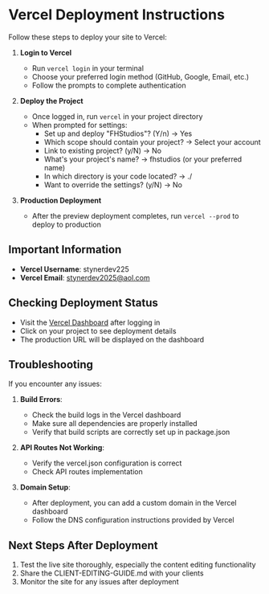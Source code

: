 # Vercel Deployment Instructions

Follow these steps to deploy your site to Vercel:

1. **Login to Vercel**

   - Run `vercel login` in your terminal
   - Choose your preferred login method (GitHub, Google, Email, etc.)
   - Follow the prompts to complete authentication

2. **Deploy the Project**

   - Once logged in, run `vercel` in your project directory
   - When prompted for settings:
     - Set up and deploy "FHStudios"? (Y/n) → Yes
     - Which scope should contain your project? → Select your account
     - Link to existing project? (y/N) → No
     - What's your project's name? → fhstudios (or your preferred name)
     - In which directory is your code located? → ./
     - Want to override the settings? (y/N) → No

3. **Production Deployment**
   - After the preview deployment completes, run `vercel --prod` to deploy to production

## Important Information

- **Vercel Username**: stynerdev225
- **Vercel Email**: stynerdev2025@aol.com

## Checking Deployment Status

- Visit the [Vercel Dashboard](https://vercel.com/dashboard) after logging in
- Click on your project to see deployment details
- The production URL will be displayed on the dashboard

## Troubleshooting

If you encounter any issues:

1. **Build Errors**:

   - Check the build logs in the Vercel dashboard
   - Make sure all dependencies are properly installed
   - Verify that build scripts are correctly set up in package.json

2. **API Routes Not Working**:

   - Verify the vercel.json configuration is correct
   - Check API routes implementation

3. **Domain Setup**:
   - After deployment, you can add a custom domain in the Vercel dashboard
   - Follow the DNS configuration instructions provided by Vercel

## Next Steps After Deployment

1. Test the live site thoroughly, especially the content editing functionality
2. Share the CLIENT-EDITING-GUIDE.md with your clients
3. Monitor the site for any issues after deployment
